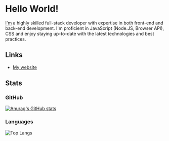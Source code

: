 # Hello World!
[I'm](https://mobydack.github.io/about/) a highly skilled full-stack developer with expertise in both front-end and back-end development.
I'm proficient in JavaScript (Node.JS, Browser API), CSS and enjoy staying up-to-date with the latest technologies and best practices.

## Links
* [My website](https://mobydack.github.io/about)

## Stats
### GitHub
[![Anurag's GitHub stats](https://github-readme-stats.vercel.app/api?username=mobydack&show_icons=true&theme=merko)](https://github.com/anuraghazra/github-readme-stats)

### Languages
![Top Langs](https://github-readme-stats.vercel.app/api/top-langs/?username=mobydack&theme=merko&layout=compact&langs_count=10&hide_title=true)
